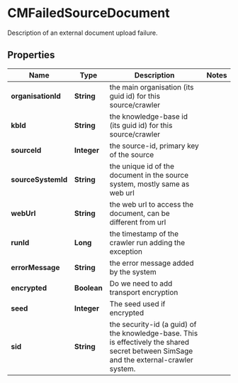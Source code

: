 

# CMFailedSourceDocument

Description of an external document upload failure.

## Properties

| Name | Type | Description | Notes |
|------------ | ------------- | ------------- | -------------|
|**organisationId** | **String** | the main organisation (its guid id) for this source/crawler |  |
|**kbId** | **String** | the knowledge-base id (its guid id) for this source/crawler |  |
|**sourceId** | **Integer** | the source-id, primary key of the source |  |
|**sourceSystemId** | **String** | the unique id of the document in the source system, mostly same as web url |  |
|**webUrl** | **String** | the web url to access the document, can be different from url |  |
|**runId** | **Long** | the timestamp of the crawler run adding the exception |  |
|**errorMessage** | **String** | the error message added by the system |  |
|**encrypted** | **Boolean** | Do we need to add transport encryption |  |
|**seed** | **Integer** | The seed used if encrypted |  |
|**sid** | **String** | the security-id (a guid) of the knowledge-base.  This is effectively the shared secret between SimSage and the external-crawler system. |  |



